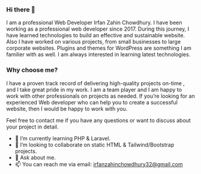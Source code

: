 ### Hi there 👋

I am a professional Web Developer Irfan Zahin Chowdhury.
I have been working as a professional web developer since 2017. During this journey, I have learned technologies to build an effective and sustainable website. Also I have worked on various projects, from small businesses to large corporate websites. Plugins and themes for WordPress are something I am familier with as well. I am always interested in learning latest technologies.

### Why choose me?

I have a proven track record of delivering high-quality projects on-time , and I take great pride in my work. I am a team player and I am happy to work with other professionals on projects as needed. If you’re looking for an experienced Web developer who can help you to create a successful website, then I would be happy to work with you. 

Feel free to contact me if you have any questions or want to discuss about your project in detail.


- 🌱 I’m currently learning PHP & Laravel.
- 👯 I’m looking to collaborate on static HTML & Tailwind/Bootstrap projects.
- 💬 Ask about me.
- 📫 You can reach me via email: irfanzahinchowdhury32@gmail.com 

